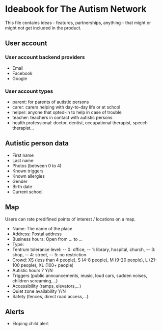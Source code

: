 # Ideabook for The Autism Network
This file contains ideas - features, partnerships, anything - that might or might not get included in the product.
## User account
### User account backend providers
- Email
- Facebook
- Google
### User account types
- parent: for parents of autistic persons
- carer: carers helping with day-to-day life or at school
- helper: anyone that opted-in to help in case of trouble
- teacher: teachers in contact with autistic persons
- health professional: doctor, dentist, occupational therapist, speech therapist...
## Autistic person data
- First name
- Last name
- Photos (between 0 to 4)
- Known triggers
- Known allergies
- Gender
- Birth date
- Current school
## Map
Users can rate predifined points of interest / locations on a map.
- Name: The name of the place
- Address: Postal address
- Business hours: Open from ... to ...
- Type: 
- Tentrum tolerance level:
-- 0: office,
-- 1: library, hospital, church,
-- 3: shop,
-- 4: street,
-- 5: no restriction
- Crowd: XS (less than 4 people), S (4-8 people), M (9-20 people), L (21-100 people), XL (100+ people)
- Autistic hours ? Y/N
- Triggers (public announcements, music, loud cars, sudden noises, children screaming,...)
- Accessibility (ramps, elevators,...)
- Quiet zone availability Y/N
- Safety (fences, direct road access,...)
## Alerts
- Eloping child alert